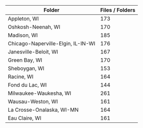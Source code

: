 | Folder                             |   Files / Folders |
|------------------------------------|-------------------|
| Appleton, WI                       |               173 |
| Oshkosh-Neenah, WI                 |               170 |
| Madison, WI                        |               185 |
| Chicago-Naperville-Elgin, IL-IN-WI |               176 |
| Janesville-Beloit, WI              |               167 |
| Green Bay, WI                      |               170 |
| Sheboygan, WI                      |               153 |
| Racine, WI                         |               164 |
| Fond du Lac, WI                    |               144 |
| Milwaukee-Waukesha, WI             |               261 |
| Wausau-Weston, WI                  |               161 |
| La Crosse-Onalaska, WI-MN          |               164 |
| Eau Claire, WI                     |               161 |